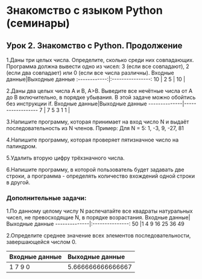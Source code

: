 # Знакомство с языком Python (семинары)

## Урок 2. Знакомство с Python. Продолжение

1.Даны три целых числа. Определите, сколько среди них совпадающих. Программа должна вывести одно из чисел: 3 (если все совпадают), 2 (если два совпадает) или 0 (если все числа различны).
Входные данные|Выходные данные
:------------:|:----------------:
10            | 2
5             |
10	          |  


2.Даны два целых числа A и В, A>B. Выведите все нечётные числа от A до B включительно, в порядке убывания. В этой задаче можно обойтись без инструкции if.
Входные данные|Выходные данные
--------------|------------------
7             | 7 5 3 1
1             |

3.Напишите программу, которая принимает на вход число N и выдаёт последовательность из N членов.
Пример:
Для N = 5: 1, -3, 9, -27, 81

4.Напишите программу, которая проверяет пятизначное число на палиндром.

5.Удалить вторую цифру трёхзначного числа.

6.Напишите программу, в которой пользователь будет задавать две строки, а программа - определять количество вхождений одной строки в другой.

### Дополнительные задачи:

1.По данному целому числу N распечатайте все квадраты натуральных чисел, не превосходящие N, в порядке возрастания.
Входные данные|Выходные данные
--------------|:---------------:
50	          |1 4 9 16 25 36 49


2.Определите среднее значение всех элементов последовательности, завершающейся числом 0.

Входные данные|Выходные данные
--------------|:-----------------
1 7 9 0       | 5.666666666666667

